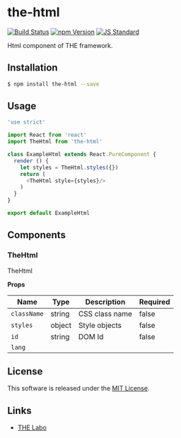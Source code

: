 the-html
==========

<!---
This file is generated by ape-tmpl. Do not update manually.
--->

<!-- Badge Start -->
<a name="badges"></a>

[![Build Status][bd_travis_shield_url]][bd_travis_url]
[![npm Version][bd_npm_shield_url]][bd_npm_url]
[![JS Standard][bd_standard_shield_url]][bd_standard_url]

[bd_repo_url]: https://github.com/the-labo/the-html
[bd_travis_url]: http://travis-ci.org/the-labo/the-html
[bd_travis_shield_url]: http://img.shields.io/travis/the-labo/the-html.svg?style=flat
[bd_travis_com_url]: http://travis-ci.com/the-labo/the-html
[bd_travis_com_shield_url]: https://api.travis-ci.com/the-labo/the-html.svg?token=
[bd_license_url]: https://github.com/the-labo/the-html/blob/master/LICENSE
[bd_codeclimate_url]: http://codeclimate.com/github/the-labo/the-html
[bd_codeclimate_shield_url]: http://img.shields.io/codeclimate/github/the-labo/the-html.svg?style=flat
[bd_codeclimate_coverage_shield_url]: http://img.shields.io/codeclimate/coverage/github/the-labo/the-html.svg?style=flat
[bd_gemnasium_url]: https://gemnasium.com/the-labo/the-html
[bd_gemnasium_shield_url]: https://gemnasium.com/the-labo/the-html.svg
[bd_npm_url]: http://www.npmjs.org/package/the-html
[bd_npm_shield_url]: http://img.shields.io/npm/v/the-html.svg?style=flat
[bd_standard_url]: http://standardjs.com/
[bd_standard_shield_url]: https://img.shields.io/badge/code%20style-standard-brightgreen.svg

<!-- Badge End -->


<!-- Description Start -->
<a name="description"></a>

Html component of THE framework.

<!-- Description End -->


<!-- Overview Start -->
<a name="overview"></a>



<!-- Overview End -->


<!-- Sections Start -->
<a name="sections"></a>

<!-- Section from "docs/guides/01.Installation.md.hbs" Start -->

<a name="section-docs-guides-01-installation-md"></a>

Installation
-----

```bash
$ npm install the-html --save
```


<!-- Section from "docs/guides/01.Installation.md.hbs" End -->

<!-- Section from "docs/guides/02.Usage.md.hbs" Start -->

<a name="section-docs-guides-02-usage-md"></a>

Usage
---------

```javascript
'use strict'

import React from 'react'
import TheHtml from 'the-html'

class ExampleHtml extends React.PureComponent {
  render () {
    let styles = TheHtml.styles({})
    return (
      <TheHtml style={styles}/>
    )
  }
}

export default ExampleHtml

```


<!-- Section from "docs/guides/02.Usage.md.hbs" End -->

<!-- Section from "docs/guides/03.Components.md.hbs" Start -->

<a name="section-docs-guides-03-components-md"></a>

Components
-----------

### TheHtml

TheHtml

**Props**

| Name | Type | Description | Required |
| --- | --- | ---- | ---- |
| `className` | string | CSS class name | false |
| `styles` | object | Style objects | false |
| `id` | string | DOM Id | false |
| `lang` |  |  |  |


<!-- Section from "docs/guides/03.Components.md.hbs" End -->


<!-- Sections Start -->


<!-- LICENSE Start -->
<a name="license"></a>

License
-------
This software is released under the [MIT License](https://github.com/the-labo/the-html/blob/master/LICENSE).

<!-- LICENSE End -->


<!-- Links Start -->
<a name="links"></a>

Links
------

+ [THE Labo][t_h_e_labo_url]

[t_h_e_labo_url]: https://github.com/the-labo

<!-- Links End -->
